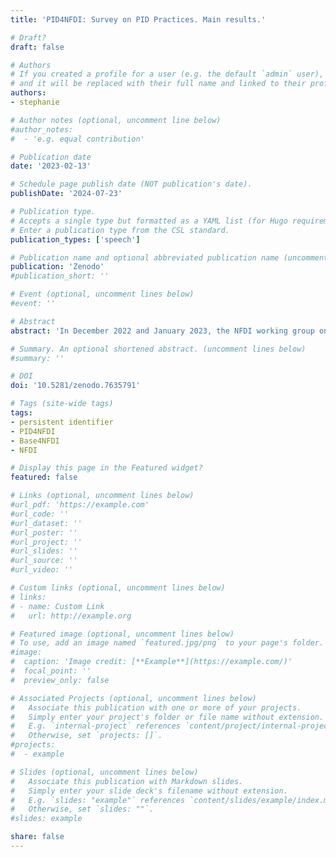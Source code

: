 ```yaml
---
title: 'PID4NFDI: Survey on PID Practices. Main results.'

# Draft?
draft: false

# Authors
# If you created a profile for a user (e.g. the default `admin` user), write the username (folder name) here
# and it will be replaced with their full name and linked to their profile.
authors:
- stephanie

# Author notes (optional, uncomment line below)
#author_notes:
#  - 'e.g. equal contribution'

# Publication date
date: '2023-02-13'

# Schedule page publish date (NOT publication's date).
publishDate: '2024-07-23'

# Publication type.
# Accepts a single type but formatted as a YAML list (for Hugo requirements).
# Enter a publication type from the CSL standard.
publication_types: ['speech']

# Publication name and optional abbreviated publication name (uncomment line below).
publication: 'Zenodo'
#publication_short: ''

# Event (optional, uncomment lines below)
#event: ''

# Abstract
abstract: 'In December 2022 and January 2023, the NFDI working group on Persistent Identifier Services conducted a survey among infrastructure managers of NFDI services to learn about current PID integrations and future plans on PID usage. The slides summarise the key results of the survey.'

# Summary. An optional shortened abstract. (uncomment lines below)
#summary: ''

# DOI
doi: '10.5281/zenodo.7635791'

# Tags (site-wide tags)
tags:
- persistent identifier
- PID4NFDI
- Base4NFDI
- NFDI

# Display this page in the Featured widget?
featured: false

# Links (optional, uncomment lines below)
#url_pdf: 'https://example.com'
#url_code: ''
#url_dataset: ''
#url_poster: ''
#url_project: ''
#url_slides: ''
#url_source: ''
#url_video: ''

# Custom links (optional, uncomment lines below)
# links:
# - name: Custom Link
#   url: http://example.org

# Featured image (optional, uncomment lines below)
# To use, add an image named `featured.jpg/png` to your page's folder.
#image:
#  caption: 'Image credit: [**Example**](https://example.com/)'
#  focal_point: ''
#  preview_only: false

# Associated Projects (optional, uncomment lines below)
#   Associate this publication with one or more of your projects.
#   Simply enter your project's folder or file name without extension.
#   E.g. `internal-project` references `content/project/internal-project/index.md`.
#   Otherwise, set `projects: []`.
#projects:
#  - example

# Slides (optional, uncomment lines below)
#   Associate this publication with Markdown slides.
#   Simply enter your slide deck's filename without extension.
#   E.g. `slides: "example"` references `content/slides/example/index.md`.
#   Otherwise, set `slides: ""`.
#slides: example

share: false
---
```

